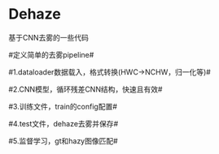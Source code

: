 # Dehaze
基于CNN去雾的一些代码

#定义简单的去雾pipeline#

#1.dataloader数据载入，格式转换(HWC->NCHW，归一化等)#

#2.CNN模型，循环残差CNN结构，快速且有效#

#3.训练文件，train的config配置#

#4.test文件，dehaze去雾并保存#

#5.监督学习，gt和hazy图像匹配#
